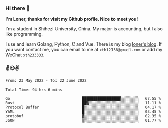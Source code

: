 ### Hi there 👋️

**I'm Loner, thanks for visit my Github profile. Nice to meet you!**

I'm a student in Shihezi University, China. My major is accounting, but I also like programming.

I use and learn Golang, Python, C and Vue. There is my blog [loner's blog](https://www.loner1024.top).  If you want contact me, you can email to me at `xth12138@gmail.com` or add my WeChat `xth233333`.

### ✌️😉✌️

<!--START_SECTION:waka-->

```text
From: 23 May 2022 - To: 22 June 2022

Total Time: 94 hrs 6 mins

Go                                █████████████████░░░░░░░░   67.55 %
Rust                              ██▓░░░░░░░░░░░░░░░░░░░░░░   11.11 %
Protocol Buffer                   █░░░░░░░░░░░░░░░░░░░░░░░░   04.17 %
YAML                              █░░░░░░░░░░░░░░░░░░░░░░░░   03.45 %
protobuf                          ▓░░░░░░░░░░░░░░░░░░░░░░░░   02.35 %
JSON                              ▒░░░░░░░░░░░░░░░░░░░░░░░░   01.77 %
```

<!--END_SECTION:waka-->



